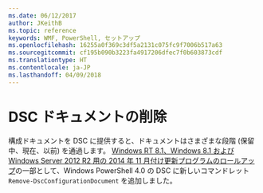 ```yaml
---
ms.date: 06/12/2017
author: JKeithB
ms.topic: reference
keywords: WMF, PowerShell, セットアップ
ms.openlocfilehash: 16255a0f369c3df5a2131c075fc9f7006b517a63
ms.sourcegitcommit: cf195b090b3223fa4917206dfec7f0b603873cdf
ms.translationtype: HT
ms.contentlocale: ja-JP
ms.lasthandoff: 04/09/2018
---
```

# <a name="remove-dsc-documents"></a>DSC ドキュメントの削除

構成ドキュメントを DSC に提供すると、ドキュメントはさまざまな段階 (保留中、現在、以前) を通過します。 [Windows RT 8.1、Windows 8.1 および Windows Server 2012 R2 用の 2014 年 11 月付け更新プログラムのロールアップ](https://support.microsoft.com/kb/3000850)の一部として、Windows PowerShell 4.0 の DSC に新しいコマンドレット `Remove-DscConfigurationDocument` を追加しました。